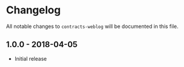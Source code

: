 # Changelog

All notable changes to `contracts-weblog` will be documented in this file.

## 1.0.0 - 2018-04-05

- Initial release
